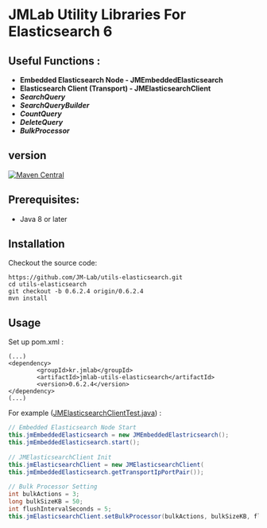 JMLab Utility Libraries For Elasticsearch 6
===========================================

## Useful Functions :
* **Embedded Elasticsearch Node - JMEmbeddedElasticsearch**
* **Elasticsearch Client (Transport) - JMElasticsearchClient**
* ***SearchQuery***
* ***SearchQueryBuilder***
* ***CountQuery***
* ***DeleteQuery***
* ***BulkProcessor***

## version
[![Maven Central](https://maven-badges.herokuapp.com/maven-central/kr.jmlab/jmlab-utils-elasticsearch/badge.svg)](http://search.maven.org/#artifactdetails%7Ckr.jmlab%7Cjmlab-utils-elasticsearch%7C0.6.2.4%7Cjar)

## Prerequisites:
* Java 8 or later

## Installation

Checkout the source code:

    https://github.com/JM-Lab/utils-elasticsearch.git
    cd utils-elasticsearch
    git checkout -b 0.6.2.4 origin/0.6.2.4
    mvn install

## Usage
Set up pom.xml :

    (...)
    <dependency>
			<groupId>kr.jmlab</groupId>
			<artifactId>jmlab-utils-elasticsearch</artifactId>
			<version>0.6.2.4</version>
	</dependency>
    (...)

For example ([JMElasticsearchClientTest.java](https://github.com/JM-Lab/utils-elasticsearch/blob/master/src/test/java/kr/jm/utils/elasticsearch/JMElasticsearchClientTest.java)) :

```java
// Embedded Elasticsearch Node Start
this.jmEmbeddedElasticsearch = new JMEmbeddedElastricsearch();
this.jmEmbeddedElasticsearch.start();
		
// JMElasticsearchClient Init
this.jmElasticsearchClient = new JMElasticsearchClient(
this.jmEmbeddedElasticsearch.getTransportIpPortPair());
		
// Bulk Processor Setting
int bulkActions = 3;
long bulkSizeKB = 50;
int flushIntervalSeconds = 5;
this.jmElasticsearchClient.setBulkProcessor(bulkActions, bulkSizeKB, flushIntervalSeconds);
```
